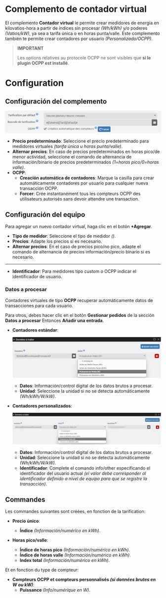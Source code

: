 # Complemento de contador virtual

El complemento **Contador virtual** le permite crear medidores de energía en kilovatios-hora a partir de índices sin procesar *(Wh/kWh)* y/o poderes *(Vatios/kW)*, ya sea a tarifa única o en horas punta/valle. Este complemento también te permite crear contadores por usuario *(Personalizado/OCPP)*.

>**IMPORTANT**
>
>Les options relatives au protocole OCPP ne sont visibles que **si le plugin OCPP est installé**.

# Configuration

## Configuración del complemento

![Configuración del complemento](../images/config_plugin.jpg)

- **Precio predeterminado**: Seleccione el precio predeterminado para medidores virtuales *(tarifa única u horas punta/valle)*.
- **Alternar precios**: En caso de precios predeterminados en horas pico/de menor actividad, seleccione el comando de alternancia de información/binario de precios predeterminados *(1=horas pico/0=horas valle)*.
- **OCPP**:
  - **Creación automática de contadores**: Marque la casilla para crear automáticamente contadores por usuario para cualquier nueva transacción OCPP.
  - **Forcer**: Crée instantanément tous les compteurs OCPP des utilisateurs autorisés sans devoir attendre une transaction.

## Configuración del equipo

Para agregar un nuevo contador virtual, haga clic en el botón **+Agregar**.

- **Tipo de medidor**: Seleccione el tipo de medidor *()*.
- **Precios**: Adapte los precios si es necesario.
- **Alternar precios**: En el caso de precios pico/no pico, adapte el comando de alternancia de precios información/precio binario si es necesario.

---

- **Identificador**: Para medidores tipo custom o OCPP indicar el identificador de usuario.

### Datos a procesar

Contadores virtuales de tipo **OCPP** recuperar automáticamente datos de transacciones para cada usuario.

Para otros, debes hacer clic en el botón **Gestionar pedidos** de la sección **Datos a procesar** Entonces **Añadir una entrada**.

- **Contadores estándar**:

  ![Datos compteur standard](../images/default_input.jpg)

	- **Datos**: Información/control digital de los datos brutos a procesar.
	- **Unidad**: Seleccione la unidad si no se detecta automáticamente *(Wh/kWh/W/kW)*.

- **Contadores personalizados**:

  ![Datos compteur personnalisé](../images/custom_input.jpg)

	- **Datos**: Información/control digital de los datos brutos a procesar.
	- **Unidad**: Seleccione la unidad si no se detecta automáticamente *(Wh/kWh/W/kW)*.
	- **Identificador**: Complete el comando info/other especificando el identificador del usuario actual *(el valor debe corresponder al identificador definido a nivel de equipo para que se registre la transacción)*.

## Commandes

Les commandes suivantes sont créées, en fonction de la tarification:

- **Precio único**:
  - **Índice** *(Información/numérico en kWh)*.

- **Horas pico/valle**:
  - **Índice de horas pico** *(Información/numérico en kWh)*.
  - **Índice de horas valle** *(Información/numérico en kWh)*.
  - **Index total** *(Información/numérico en kWh)*.

Et en fonction du type de compteur:

- **Compteurs OCPP et compteurs personnalisés *(si données brutes en W ou kW)***:
  - **Puissance** *(Info/numérique en W)*.
